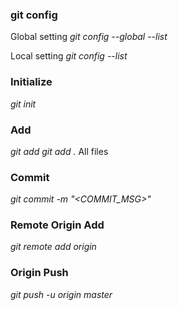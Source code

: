 ### git config
Global setting
*git config --global --list*

Local setting
*git config --list*

### Initialize 
*git init*

### Add
*git add <filename>*
*git add .*  All files

### Commit
*git commit -m "<COMMIT_MSG>"*

### Remote Origin Add
*git remote add origin <URL>*

### Origin Push
*git push -u origin master*

